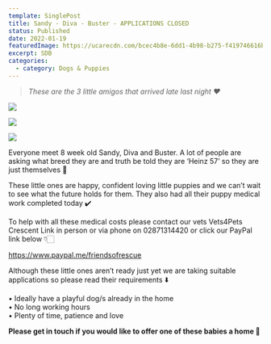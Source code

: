 ```yaml
---
template: SinglePost
title: Sandy - Diva - Buster - APPLICATIONS CLOSED
status: Published
date: 2022-01-19
featuredImage: https://ucarecdn.com/bcec4b8e-6dd1-4b98-b275-f419746616b0/-/crop/491x403/0,85/-/preview/
excerpt: SDB
categories:
  - category: Dogs & Puppies
---
```

> *These are the 3 little amigos that arrived late last night ❤️*

![](https://ucarecdn.com/7d90ece2-7780-4b89-a5bb-f1ac477ae9a1/)

![](https://ucarecdn.com/01fa5865-e50f-4d7a-9670-638793c0b116/)

![](https://ucarecdn.com/e7f46565-75db-4420-bf05-69d12016545a/)


Everyone meet 8 week old Sandy, Diva and Buster. A lot of people are asking what breed they are and truth be told they are ‘Heinz 57’ so they are just themselves 🥰


These little ones are happy, confident loving little puppies and we can’t wait to see what the future holds for them. They also had all their puppy medical work completed today ✔️ 


To help with all these medical costs please contact our vets Vets4Pets Crescent Link in person or via phone on 02871314420 or click our PayPal link below 👇🏻

 
<https://www.paypal.me/friendsofrescue>


Although these little ones aren’t ready just yet we are taking suitable applications so please read their requirements ⬇️ 


• Ideally have a playful dog/s already in the home  
• No long working hours  
• Plenty of time, patience and love 


**Please get in touch if you would like to offer one of these babies a home 🏡**